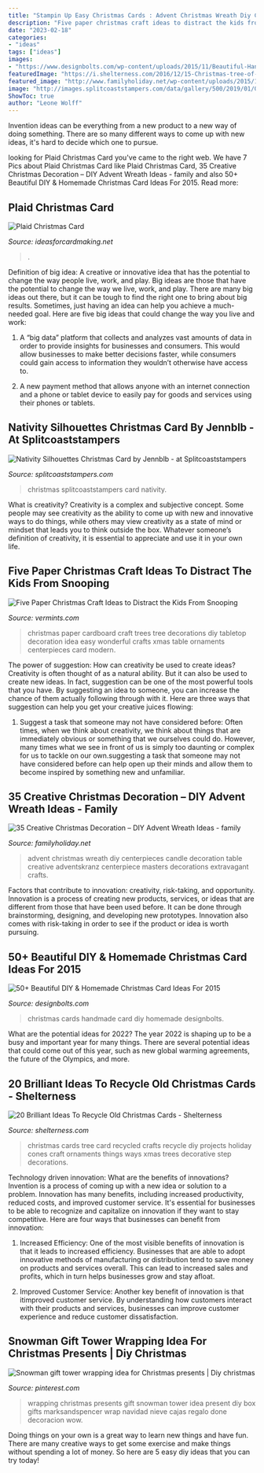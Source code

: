 ```yaml
---
title: "Stampin Up Easy Christmas Cards : Advent Christmas Wreath Diy Centerpieces Candle Decoration Table Creative Adventskranz Centerpiece Masters Decorations Extravagant Crafts"
description: "Five paper christmas craft ideas to distract the kids from snooping"
date: "2023-02-18"
categories:
- "ideas"
tags: ["ideas"]
images:
- "https://www.designbolts.com/wp-content/uploads/2015/11/Beautiful-Handmade-Christmas-Cards-2015.jpg"
featuredImage: "https://i.shelterness.com/2016/12/15-Christmas-tree-of-cones-made-of-Christmas-cards.jpg"
featured_image: "http://www.familyholiday.net/wp-content/uploads/2015/10/DIY-Advent-Wreath-Ideas-15.jpg"
image: "http://images.splitcoaststampers.com/data/gallery/500/2019/01/08/E1B45B63-674B-4026-8482-EBC845195811_by_Jennblb.jpeg"
ShowToc: true
author: "Leone Wolff"
---
```



Invention ideas can be everything from a new product to a new way of doing something. There are so many different ways to come up with new ideas, it's hard to decide which one to pursue.

	

		
looking for Plaid Christmas Card you've came to the right web. We have 7 Pics about Plaid Christmas Card like Plaid Christmas Card, 35 Creative Christmas Decoration – DIY Advent Wreath Ideas - family and also 50+ Beautiful DIY &amp; Homemade Christmas Card Ideas For 2015. Read more:
		
    
## Plaid Christmas Card

<img loading=lazy src="https://ideasforcardmaking.net/wp-content/uploads/2016/10/PlaidChristmas.jpg" onerror="this.onerror=null;this.src='https://tse4.mm.bing.net/th?id=OIP.44_gCWkrCktIXbwwhoxDZAHaJ4&amp;pid=15.1';" alt="Plaid Christmas Card">

_Source: ideasforcardmaking.net_

>. 

	

Definition of big idea: A creative or innovative idea that has the potential to change the way people live, work, and play.
Big ideas are those that have the potential to change the way we live, work, and play. There are many big ideas out there, but it can be tough to find the right one to bring about big results. Sometimes, just having an idea can help you achieve a much-needed goal. Here are five big ideas that could change the way you live and work: 
1. A “big data” platform that collects and analyzes vast amounts of data in order to provide insights for businesses and consumers. This would allow businesses to make better decisions faster, while consumers could gain access to information they wouldn’t otherwise have access to.

2. A new payment method that allows anyone with an internet connection and a phone or tablet device to easily pay for goods and services using their phones or tablets.

    
## Nativity Silhouettes Christmas Card By Jennblb - At Splitcoaststampers

<img loading=lazy src="http://images.splitcoaststampers.com/data/gallery/500/2019/01/08/E1B45B63-674B-4026-8482-EBC845195811_by_Jennblb.jpeg" onerror="this.onerror=null;this.src='https://tse2.mm.bing.net/th?id=OIP.RBSIhIxaH0k2AWv-qoCP-QHaJ4&amp;pid=15.1';" alt="Nativity Silhouettes Christmas Card by Jennblb - at Splitcoaststampers">

_Source: splitcoaststampers.com_

>christmas splitcoaststampers card nativity. 

	

What is creativity?
Creativity is a complex and subjective concept. Some people may see creativity as the ability to come up with new and innovative ways to do things, while others may view creativity as a state of mind or mindset that leads you to think outside the box. Whatever someone’s definition of creativity, it is essential to appreciate and use it in your own life.

    
## Five Paper Christmas Craft Ideas To Distract The Kids From Snooping

<img loading=lazy src="https://cdn1.bigcommerce.com/n-ou1isn/ibk3tn/product_images/uploaded_images/paper-christmas-trees.jpg" onerror="this.onerror=null;this.src='https://tse1.mm.bing.net/th?id=OIP.bchgTOJoFGallguaFhElAAHaKO&amp;pid=15.1';" alt="Five Paper Christmas Craft Ideas to Distract the Kids From Snooping">

_Source: vermints.com_

>christmas paper cardboard craft trees tree decorations diy tabletop decoration idea easy wonderful crafts xmas table ornaments centerpieces card modern. 

	

The power of suggestion: How can creativity be used to create ideas?
Creativity is often thought of as a natural ability. But it can also be used to create new ideas. In fact, suggestion can be one of the most powerful tools that you have. By suggesting an idea to someone, you can increase the chance of them actually following through with it. Here are three ways that suggestion can help you get your creative juices flowing: 
1. Suggest a task that someone may not have considered before: Often times, when we think about creativity, we think about things that are immediately obvious or something that we ourselves could do. However, many times what we see in front of us is simply too daunting or complex for us to tackle on our own.suggesting a task that someone may not have considered before can help open up their minds and allow them to become inspired by something new and unfamiliar. 

    
## 35 Creative Christmas Decoration – DIY Advent Wreath Ideas - Family

<img loading=lazy src="http://www.familyholiday.net/wp-content/uploads/2015/10/DIY-Advent-Wreath-Ideas-15.jpg" onerror="this.onerror=null;this.src='https://tse1.mm.bing.net/th?id=OIP.ExBJpmIyL1NoIinhnySORAHaJ4&amp;pid=15.1';" alt="35 Creative Christmas Decoration – DIY Advent Wreath Ideas - family">

_Source: familyholiday.net_

>advent christmas wreath diy centerpieces candle decoration table creative adventskranz centerpiece masters decorations extravagant crafts. 

	

Factors that contribute to innovation: creativity, risk-taking, and opportunity.
Innovation is a process of creating new products, services, or ideas that are different from those that have been used before. It can be done through brainstorming, designing, and developing new prototypes. Innovation also comes with risk-taking in order to see if the product or idea is worth pursuing.

    
## 50+ Beautiful DIY &amp; Homemade Christmas Card Ideas For 2015

<img loading=lazy src="https://www.designbolts.com/wp-content/uploads/2015/11/Beautiful-Handmade-Christmas-Cards-2015.jpg" onerror="this.onerror=null;this.src='https://tse4.mm.bing.net/th?id=OIP.d6vAXAFQaKu17ItPduS55wHaOG&amp;pid=15.1';" alt="50+ Beautiful DIY &amp; Homemade Christmas Card Ideas For 2015">

_Source: designbolts.com_

>christmas cards handmade card diy homemade designbolts. 

	

What are the potential ideas for 2022?
The year 2022 is shaping up to be a busy and important year for many things. There are several potential ideas that could come out of this year, such as new global warming agreements, the future of the Olympics, and more.

    
## 20 Brilliant Ideas To Recycle Old Christmas Cards - Shelterness

<img loading=lazy src="https://i.shelterness.com/2016/12/15-Christmas-tree-of-cones-made-of-Christmas-cards.jpg" onerror="this.onerror=null;this.src='https://tse1.mm.bing.net/th?id=OIP.psrE-tf9jUW-IYrQoZTUNgHaL2&amp;pid=15.1';" alt="20 Brilliant Ideas To Recycle Old Christmas Cards - Shelterness">

_Source: shelterness.com_

>christmas cards tree card recycled crafts recycle diy projects holiday cones craft ornaments things ways xmas trees decorative step decorations. 

	

Technology driven innovation: What are the benefits of innovations?
Invention is a process of coming up with a new idea or solution to a problem. Innovation has many benefits, including increased productivity, reduced costs, and improved customer service. It's essential for businesses to be able to recognize and capitalize on innovation if they want to stay competitive. Here are four ways that businesses can benefit from innovation: 
1. Increased Efficiency: One of the most visible benefits of innovation is that it leads to increased efficiency. Businesses that are able to adopt innovative methods of manufacturing or distribution tend to save money on products and services overall. This can lead to increased sales and profits, which in turn helps businesses grow and stay afloat. 

2. Improved Customer Service: Another key benefit of innovation is that itimproved customer service. By understanding how customers interact with their products and services, businesses can improve customer experience and reduce customer dissatisfaction.

    
## Snowman Gift Tower Wrapping Idea For Christmas Presents | Diy Christmas

<img loading=lazy src="https://i.pinimg.com/736x/7f/42/74/7f4274b17faca981f46bd47b62d314ff.jpg" onerror="this.onerror=null;this.src='https://tse4.mm.bing.net/th?id=OIP.bASKk8TFE1sV1FfArUpt-gHaIX&amp;pid=15.1';" alt="Snowman gift tower wrapping idea for Christmas presents | Diy christmas">

_Source: pinterest.com_

>wrapping christmas presents gift snowman tower idea present diy box gifts marksandspencer wrap navidad nieve cajas regalo done decoracion wow. 

	

Doing things on your own is a great way to learn new things and have fun. There are many creative ways to get some exercise and make things without spending a lot of money. So here are 5 easy diy ideas that you can try today!


